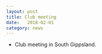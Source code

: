```yaml
---
layout: post
title: Club meeting
date:   2018-02-01
category: news
---
```


* Club meeting in South Gippsland.